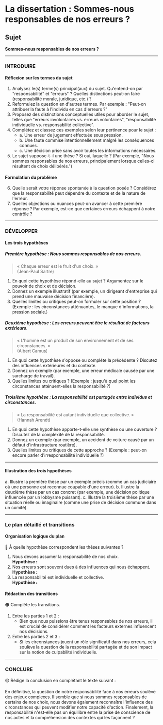 # La dissertation : Sommes-nous responsables de nos erreurs ?

## Sujet
**Sommes-nous responsables de nos erreurs ?**

---

### INTRODUIRE

#### Réflexion sur les termes du sujet

1. Analysez le(s) terme(s) principal(aux) du sujet. Qu'entend-on par "responsabilité" et "erreurs" ? Quelles distinctions peut-on faire (responsabilité morale, juridique, etc.) ?
2. Reformulez la question en d'autres termes. Par exemple : "Peut-on attribuer la faute à l'individu en cas d'erreurs ?" 
3. Proposez des distinctions conceptuelles utiles pour aborder le sujet, telles que "erreurs involontaires vs. erreurs volontaires", "responsabilité individuelle vs. responsabilité collective".
4. Complétez et classez ces exemples selon leur pertinence pour le sujet :
   - a. Une erreur de jugement effectuée sous pression.  
   - b. Une faute commise intentionnellement malgré les conséquences connues.  
   - c. Une décision prise sans avoir toutes les informations nécessaires.  
5. Le sujet suppose-t-il une thèse ? Si oui, laquelle ? (Par exemple, "Nous sommes responsables de nos erreurs, principalement lorsque celles-ci résultent de choix délibérés.")

#### Formulation du problème

6. Quelle serait votre réponse spontanée à la question posée ? Considérez que la responsabilité peut dépendre du contexte et de la nature de l'erreur.
7. Quelles objections ou nuances peut-on avancer à cette première réponse ? Par exemple, est-ce que certaines erreurs échappent à notre contrôle ?

---

### DÉVELOPPER

#### Les trois hypothèses

##### Première hypothèse : Nous sommes responsables de nos erreurs.

> « Chaque erreur est le fruit d'un choix. »  
> (Jean-Paul Sartre)

1. En quoi cette hypothèse répond-elle au sujet ? Argumentez sur le pouvoir de choix et de décision.
2. Donnez un exemple illustratif (par exemple, un dirigeant d'entreprise qui prend une mauvaise décision financière).
3. Quelles limites ou critiques peut-on formuler sur cette position ? (Exemple : les circonstances atténuantes, le manque d'informations, la pression sociale.)

##### Deuxième hypothèse : Les erreurs peuvent être le résultat de facteurs extérieurs.

> « L'homme est un produit de son environnement et de ses circonstances. »  
> (Albert Camus)

1. En quoi cette hypothèse s'oppose ou complète la précédente ? Discutez des influences extérieures et du contexte.
2. Donnez un exemple (par exemple, une erreur médicale causée par une surcharge de travail).
3. Quelles limites ou critiques ? (Exemple : jusqu'à quel point les circonstances atténuent-elles la responsabilité ?)

##### Troisième hypothèse : La responsabilité est partagée entre individus et circonstances.

> « La responsabilité est autant individuelle que collective. »  
> (Hannah Arendt)

1. En quoi cette hypothèse apporte-t-elle une synthèse ou une ouverture ? Discutez de la complexité de la responsabilité.
2. Donnez un exemple (par exemple, un accident de voiture causé par un défaut d'infrastructure routière).
3. Quelles limites ou critiques de cette approche ? (Exemple : peut-on encore parler d'irresponsabilité individuelle ?)

---

#### Illustration des trois hypothèses

a. Illustre la première thèse par un exemple précis (comme un cas judiciaire où une personne est reconnue coupable d'une erreur).
b. Illustre la deuxième thèse par un cas concret (par exemple, une décision politique influencée par un lobbysme puissant).
c. Illustre la troisième thèse par une situation réelle ou imaginaire (comme une prise de décision commune dans un comité).

---

### Le plan détaillé et transitions

#### Organisation logique du plan

🔴 À quelle hypothèse correspondent les thèses suivantes ?

1. Nous devons assumer la responsabilité de nos choix.  
   **Hypothèse :**
2. Nos erreurs sont souvent dues à des influences qui nous échappent.  
   **Hypothèse :**
3. La responsabilité est individuelle et collective.  
   **Hypothèse :**

#### Rédaction des transitions

🟠 Complète les transitions.

1. Entre les parties 1 et 2 :  
   - Bien que nous puissions être tenus responsables de nos erreurs, il est crucial de considérer comment les facteurs externes influencent nos décisions.
2. Entre les parties 2 et 3 :  
   - Si les circonstances jouent un rôle significatif dans nos erreurs, cela soulève la question de la responsabilité partagée et de son impact sur la notion de culpabilité individuelle.

---

### CONCLURE

🟡 Rédige la conclusion en complétant le texte suivant :

En définitive, la question de notre responsabilité face à nos erreurs soulève des enjeux complexes. Il semble que si nous sommes responsables de certains de nos choix, nous devons également reconnaître l'influence des circonstances qui peuvent modifier notre capacité d'action. Finalement, la responsabilité n'est-elle pas un équilibre entre la prise de conscience de nos actes et la compréhension des contextes qui les façonnent ?